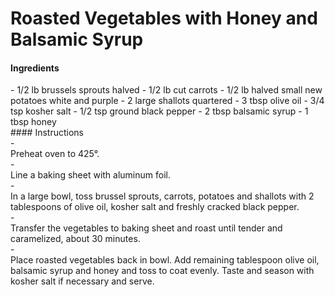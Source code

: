 # Roasted Vegetables with Honey and Balsamic Syrup

#### Ingredients

<div id="bkmrk-1%2F2%C2%A0lb%C2%A0brussels-spro"><div>- <span class="wprm-recipe-ingredient-amount">1/2</span> <span class="wprm-recipe-ingredient-unit">lb</span> <span class="wprm-recipe-ingredient-name">brussels sprouts</span> <span class="wprm-recipe-ingredient-notes wprm-recipe-ingredient-notes-faded">halved</span>
- <span class="wprm-recipe-ingredient-amount">1/2</span> <span class="wprm-recipe-ingredient-unit">lb</span> <span class="wprm-recipe-ingredient-name">cut carrots</span>
- <span class="wprm-recipe-ingredient-amount">1/2</span> <span class="wprm-recipe-ingredient-unit">lb</span> <span class="wprm-recipe-ingredient-name">halved small new potatoes</span> <span class="wprm-recipe-ingredient-notes wprm-recipe-ingredient-notes-faded">white and purple</span>
- <span class="wprm-recipe-ingredient-amount">2</span> <span class="wprm-recipe-ingredient-name">large shallots</span> <span class="wprm-recipe-ingredient-notes wprm-recipe-ingredient-notes-faded">quartered</span>
- <span class="wprm-recipe-ingredient-amount">3</span> <span class="wprm-recipe-ingredient-unit">tbsp</span> <span class="wprm-recipe-ingredient-name">olive oil</span>
- <span class="wprm-recipe-ingredient-amount">3/4</span> <span class="wprm-recipe-ingredient-unit">tsp</span> <span class="wprm-recipe-ingredient-name">kosher salt</span>
- <span class="wprm-recipe-ingredient-amount">1/2</span> <span class="wprm-recipe-ingredient-unit">tsp</span> <span class="wprm-recipe-ingredient-name">ground black pepper</span>
- <span class="wprm-recipe-ingredient-amount">2</span> <span class="wprm-recipe-ingredient-unit">tbsp</span> <span class="wprm-recipe-ingredient-name">balsamic syrup</span>
- <span class="wprm-recipe-ingredient-amount">1</span> <span class="wprm-recipe-ingredient-unit">tbsp</span> <span class="wprm-recipe-ingredient-name">honey</span>

</div></div>#### Instructions

<div id="bkmrk-preheat-oven-to-425%C2%B0"><div>- <div>Preheat oven to 425°.</div>
- <div>Line a baking sheet with aluminum foil.</div>
- <div>In a large bowl, toss brussel sprouts, carrots, potatoes and shallots with 2 tablespoons of olive oil, kosher salt and freshly cracked black pepper.</div>
- <div>Transfer the vegetables to baking sheet and roast until tender and caramelized, about 30 minutes.</div>
- <div>Place roasted vegetables back in bowl. Add remaining tablespoon olive oil, balsamic syrup and honey and toss to coat evenly. Taste and season with kosher salt if necessary and serve.</div>

</div></div>